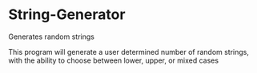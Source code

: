 # String-Generator
Generates random strings

This program will generate a user determined number of random strings, with the ability to choose between lower, upper, or mixed cases
